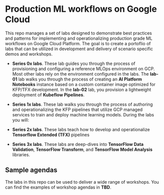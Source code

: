 # Production ML workflows on Google Cloud

This repo manages a set of labs designed to demonstrate best practices and patterns for implementing and operationalizing production grade ML workflows on Google Cloud Platform. The goal is to create a portoflio of labs that can be utilized in development and delivery of scenario specific demos and workshops. 

- **Series 0x labs**. These lab guides you through the process of provisioning and configuring a reference MLOps environment on GCP. Most other labs rely on the environment configured in the labs. The **lab-01** lab walks you through the process of creating an **AI Platform Notebooks** instance based on a custom container image optimized for KFP/TFX development. In the **lab-02** lab, you provision a lightweight deployment of **Kubeflow Pipelines**. 

- **Series 1x labs**. These lab walks you through the process of authoring and operationalizing the KFP pipelines that utilize GCP managed services to train and deploy machine learning models. During the labs you will:
    
- **Series 2x labs**. These labs teach how to develop and operationalize **Tensorflow Extended (TFX)** pipelines

- **Series 3x labs**. These labs are deep-dives into **TensorFlow Data Validation**, **TensorFlow Transform**, and **TensorFlow Model Analysis** libraries.


## Sample agendas

The labs in this repo can be used to deliver a wide range of workshops. You can find the examples of workshop agendas in **TBD**.

